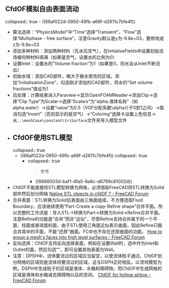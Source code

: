 ## CfdOF模拟自由表面流动
collapsed:: true
	- ((66af022d-0950-49fb-a68f-d2611c7bfe4f))
- 算法选择：“PhysicsModel”中“Time”选择“Transient”，“Flow”选择“Multiphase - free surface”，注意Gravity默认是y为-9.8e+03，要修改成z为-9.8e+03
- 添加多种材料：添加两种材料（先水后空气），在InitialiseFields中设置初始流场被何种材料填满（如果是空气，设置水的比例为0）
- 设置Inlet：设置水的“Volume fraction”为1（如果是0，则水会从Inlet不断流出）
- 初始水域：添加CAD部件，略大于被水填充的区域，添加“InitialisationZone”，勾选刚才添加的CAD部件，将水的“Set volume fractions”值设为1
- 后处理：计算结束进入Paraview->显示OpenFOAMReader->添加Clip->选择“Clip Type”为Scalar->选择“Scalars”为“alpha.液体名称”（如alpha.water）->设置“value”为0.5（VOF分配系数\alpha介于0到1之间）->取消勾选“Invert”（否则显示的是空气）->“Coloring”选择卡设置上色信息->从`..\meshCase\constant\triSurface`文件夹导入模型文件
- ## CfdOF使用STL模型
  collapsed:: true
	- ((66af022d-0950-49fb-a68f-d2611c7bfe4f))
	  collapsed:: true
		- collapsed:: true
		  >参考
			- ((6686003d-baf1-4fa0-8a8c-d6799c81002d))
- CfdOF不能直接将STL模型转换为网格，必须借助FreeCAD将STL转换为Solid部件然后划分网格 [Native STL objects in cfdOF ? - FreeCAD Forum](https://forum.freecad.org/viewtopic.php?p=245452&hilit=stl#p245452)
- 合并表面：STL转换为Solid后表面由三角面组成，不方便选取Fluid Boundary，应该继续使用“Part-Create a copy-Refine shape”合并平面。所以完整的工作流是：导入STL->转换为Part->转换为Solid->Refine合并平面。注意Refine的功能是“合并”而非“近似”，尽管Refine支持合并属于同一个平面、柱面或者球面的面，由于STL使用三角面近似表示曲面，因此Refine只能合并其中的平面，不能“还原”曲面。FC中也不存在还原曲面的功能。 [How to group a mesh's faces into high level surfaces - FreeCAD Forum](https://forum.freecad.org/viewtopic.php?p=111953&hilit=refine+cylinder#p111953)
- 反向选择：CfdOF支持反向选择表面，例如在设置Wall时，选中作为Inlet和Outlet的面，然后勾选“”，即可设置其他表面为Wall。
- 注意：DPSH中，流体要流过的区域应当留空，以使流体粒子通过。CfdOF划分网格的区域则是流体将要流过的区域，这与DSPH正好相反。以溃坝模型为例，DSPH中生成粒子的区域是液体、水箱和障碍物，而CfdOF中生成网格的区域是液体和水箱减去障碍物以后的空间。 [CfdOF for hollow airbox - FreeCAD Forum](https://forum.freecad.org/viewtopic.php?p=576153&hilit=mesh+separate#p576153)